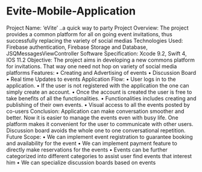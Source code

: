 # Evite-Mobile-Application
 Project Name:
‘eVite’ ..a quick way to party
 Project Overview:
	The project provides a common platform for all on going event invitations, thus successfully replacing the variety of social medias 
 Technologies Used:
	Firebase authentication, Firebase Storage and Database, JSQMessagesViewController
 Software Specification:
	Xcode 9.2, Swift 4, IOS 11.2
 Objective:
The project aims in developing a new commons platform for invitations. That way one need not hop on variety of social media platforms
 Features:
•	Creating and Advertising of events
•	Discussion Board
•	Real time Updates to events
 Application Flow:
•	User logs in to the application.
•	If the user is not registered with the application the one can simply create an account.
•	Once the account is created the user is free to take benefits of all the functionalities.
•	Functionalities includes creating and publishing of their own events.
•	Visual access to all the events posted by co-users
 Conclusion:
	Application can make conversation smoother and better. Now it is easier to manage the events even with busy life. One platform makes it convenient for the user to communicate with other users. Discussion board avoids the whole one to one conversational repetition.
 Future Scope:
•	We can implement event registration to guarantee booking and availability for the event
•	We can implement payment feature to directly make reservations for the events
•	Events can be further categorized into different categories to assist user find events that interest him
•	We can specialize discussion boards based on events
